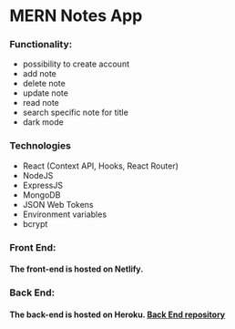 # MERN Notes App

### Functionality:
* possibility to create account
* add note
* delete note
* update note
* read note
* search specific note for title
* dark mode

### Technologies
* React (Context API, Hooks, React Router)
* NodeJS
* ExpressJS
* MongoDB
* JSON Web Tokens
* Environment variables
* bcrypt

### Front End:
#### The front-end is hosted on Netlify.

### Back End:
#### The back-end is hosted on Heroku. [Back End repository](https://github.com/kumiasto/notes-app-backend)
